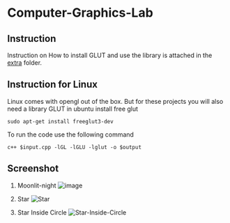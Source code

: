 # Computer-Graphics-Lab

## Instruction
Instruction on How to install GLUT and use the library is attached in the [extra](extra/instruction.docx) folder.

## Instruction for Linux
Linux comes with opengl out of the box. But for these projects you will also need a library GLUT in ubuntu install free glut

```sudo apt-get install freeglut3-dev```

To run the code use the following command

```c++ $input.cpp -lGL -lGLU -lglut -o $output```

## Screenshot

1. Moonlit-night
![image](https://github.com/Rafatlne/Computer-Graphics-Lab/tree/master/moonlit-night/moonlit-night.PNG)

2. Star
![Star](https://github.com/Rafatlne/Computer-Graphics-Lab/blob/master/Star/Star.PNG)

3. Star Inside Circle
![Star-Inside-Circle](https://github.com/Rafatlne/Computer-Graphics-Lab/blob/master/Star-Inside-Circle/Star-inside-circle.PNG)